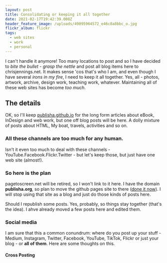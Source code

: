 ```yaml
---
layout: post
title: Consolidating or keeping it all together
date: 2021-02-17T19:42:39.008Z
header_feature_image: /uploads/49095964572_e46c8a8bbc_o.jpg
flickr_album: flickr
tags:
  - web sites
  - work
  - personal
---
```

I can't handle it anymore! Too many locations to post and so I have decided to *bite the bullet* - *grasp the nettle* and post all blog items here to chrisjennings.net. It makes sense 'cos that's who I am, and even though I have several *irons in my fire*, I need to keep it all together. Yes, all - photos, artwork, archive, design work, teaching work, whatever. Maintaining all of these web sites has become *too much*.

## The details

OK, so I'll keep [publisha.github.io](publisha.github.io) for the long form articles about eBook, InDesign and web work, but one off blog posts will be here. A dolly mixture of posts about HTML, My boat, travels, activities and so on.

### All these channels are too much for any human.

Isn't it even too much to deal with these channels - YouTube.Facebook.Flickr.Twitter - but let's keep those, but just have one web site (almost!).

### So here is the plan

pagetoscreen.net will be retired, so I won't link to it here. I have the domain **publisha.org**, so plan to move the github pages site to there ([done it now](https://www.publisha.org)). I will stop using that site as a blog and just do those kinds of posts here.

Should I republish some posts. Yes, probably, so things stay together (that's the idea). I ahve already moved a few posts here and edited them.

### Social media

I am sure that this a common conundrum: where do you post up your stuff - Medium, Instagram, Twitter, Facebook, YouTube, TikTok, Flickr or just your blog - or **all of them**. Here are some thoughts on this.

#### Cross Posting